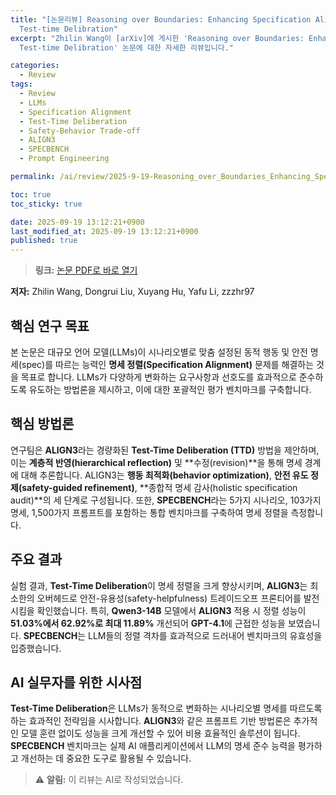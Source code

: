 ```yaml
---
title: "[논문리뷰] Reasoning over Boundaries: Enhancing Specification Alignment via
  Test-time Delibration"
excerpt: "Zhilin Wang이 [arXiv]에 게시한 'Reasoning over Boundaries: Enhancing Specification Alignment via
  Test-time Delibration' 논문에 대한 자세한 리뷰입니다."

categories:
  - Review
tags:
  - Review
  - LLMs
  - Specification Alignment
  - Test-Time Deliberation
  - Safety-Behavior Trade-off
  - ALIGN3
  - SPECBENCH
  - Prompt Engineering

permalink: /ai/review/2025-9-19-Reasoning_over_Boundaries_Enhancing_Specification_Alignment_via_Test-time_Delibration/

toc: true
toc_sticky: true

date: 2025-09-19 13:12:21+0900
last_modified_at: 2025-09-19 13:12:21+0900
published: true
---
```

> **링크:** [논문 PDF로 바로 열기](https://arxiv.org/abs/2509.14760)

**저자:** Zhilin Wang, Dongrui Liu, Xuyang Hu, Yafu Li, zzzhr97



## 핵심 연구 목표
본 논문은 대규모 언어 모델(LLMs)이 시나리오별로 맞춤 설정된 동적 행동 및 안전 명세(spec)를 따르는 능력인 **명세 정렬(Specification Alignment)** 문제를 해결하는 것을 목표로 합니다. LLMs가 다양하게 변화하는 요구사항과 선호도를 효과적으로 준수하도록 유도하는 방법론을 제시하고, 이에 대한 포괄적인 평가 벤치마크를 구축합니다.

## 핵심 방법론
연구팀은 **ALIGN3**라는 경량화된 **Test-Time Deliberation (TTD)** 방법을 제안하며, 이는 **계층적 반영(hierarchical reflection)** 및 **수정(revision)**을 통해 명세 경계에 대해 추론합니다. ALIGN3는 **행동 최적화(behavior optimization)**, **안전 유도 정제(safety-guided refinement)**, **종합적 명세 감사(holistic specification audit)**의 세 단계로 구성됩니다. 또한, **SPECBENCH**라는 5가지 시나리오, 103가지 명세, 1,500가지 프롬프트를 포함하는 통합 벤치마크를 구축하여 명세 정렬을 측정합니다.

## 주요 결과
실험 결과, **Test-Time Deliberation**이 명세 정렬을 크게 향상시키며, **ALIGN3**는 최소한의 오버헤드로 안전-유용성(safety-helpfulness) 트레이드오프 프론티어를 발전시킴을 확인했습니다. 특히, **Qwen3-14B** 모델에서 **ALIGN3** 적용 시 정렬 성능이 **51.03%에서 62.92%로 최대 11.89%** 개선되어 **GPT-4.1**에 근접한 성능을 보였습니다. **SPECBENCH**는 LLM들의 정렬 격차를 효과적으로 드러내어 벤치마크의 유효성을 입증했습니다.

## AI 실무자를 위한 시사점
**Test-Time Deliberation**은 LLMs가 동적으로 변화하는 시나리오별 명세를 따르도록 하는 효과적인 전략임을 시사합니다. **ALIGN3**와 같은 프롬프트 기반 방법론은 추가적인 모델 훈련 없이도 성능을 크게 개선할 수 있어 비용 효율적인 솔루션이 됩니다. **SPECBENCH** 벤치마크는 실제 AI 애플리케이션에서 LLM의 명세 준수 능력을 평가하고 개선하는 데 중요한 도구로 활용될 수 있습니다.

> ⚠️ **알림:** 이 리뷰는 AI로 작성되었습니다.